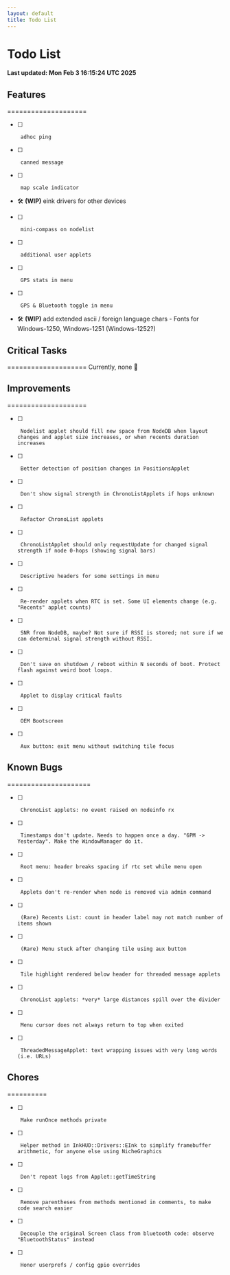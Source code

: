 ```yaml
---
layout: default
title: Todo List
---
```

# Todo List

**Last updated: Mon Feb  3 16:15:24 UTC 2025**

## Features
====================
- [ ]      adhoc ping
- [ ]      canned message
- [ ]      map scale indicator 
- 🛠 **(WIP)**   eink drivers for other devices
- [ ]      mini-compass on nodelist
- [ ]      additional user applets
- [ ]      GPS stats in menu
- [ ]      GPS & Bluetooth toggle in menu
- 🛠 **(WIP)**   add extended ascii / foreign language chars - Fonts for Windows-1250, Windows-1251 (Windows-1252?)

## Critical Tasks
====================
Currently, none 🎉

## Improvements
====================
- [ ]      Nodelist applet should fill new space from NodeDB when layout changes and applet size increases, or when recents duration increases
- [ ]      Better detection of position changes in PositionsApplet
- [ ]      Don't show signal strength in ChronoListApplets if hops unknown
- [ ]      Refactor ChronoList applets
- [ ]      ChronoListApplet should only requestUpdate for changed signal strength if node 0-hops (showing signal bars)
- [ ]      Descriptive headers for some settings in menu
- [ ]      Re-render applets when RTC is set. Some UI elements change (e.g. "Recents" applet counts)
- [ ]      SNR from NodeDB, maybe? Not sure if RSSI is stored; not sure if we can determinal signal strength without RSSI.
- [ ]      Don't save on shutdown / reboot within N seconds of boot. Protect flash against weird boot loops.
- [ ]      Applet to display critical faults
- [ ]      OEM Bootscreen
- [ ]      Aux button: exit menu without switching tile focus

## Known Bugs
=====================
- [ ]      ChronoList applets: no event raised on nodeinfo rx
- [ ]      Timestamps don't update. Needs to happen once a day. "6PM -> Yesterday". Make the WindowManager do it.
- [ ]      Root menu: header breaks spacing if rtc set while menu open
- [ ]      Applets don't re-render when node is removed via admin command
- [ ]      (Rare) Recents List: count in header label may not match number of items shown
- [ ]      (Rare) Menu stuck after changing tile using aux button
- [ ]      Tile highlight rendered below header for threaded message applets
- [ ]      ChronoList applets: *very* large distances spill over the divider
- [ ]      Menu cursor does not always return to top when exited
- [ ]      ThreadedMessageApplet: text wrapping issues with very long words (i.e. URLs)

## Chores
==========
- [ ]      Make runOnce methods private
- [ ]      Helper method in InkHUD::Drivers::EInk to simplify framebuffer arithmetic, for anyone else using NicheGraphics
- [ ]      Don't repeat logs from Applet::getTimeString
- [ ]      Remove parentheses from methods mentioned in comments, to make code search easier
- [ ]      Decouple the original Screen class from bluetooth code: observe "BluetoothStatus" instead
- [ ]      Honor userprefs / config gpio overrides

